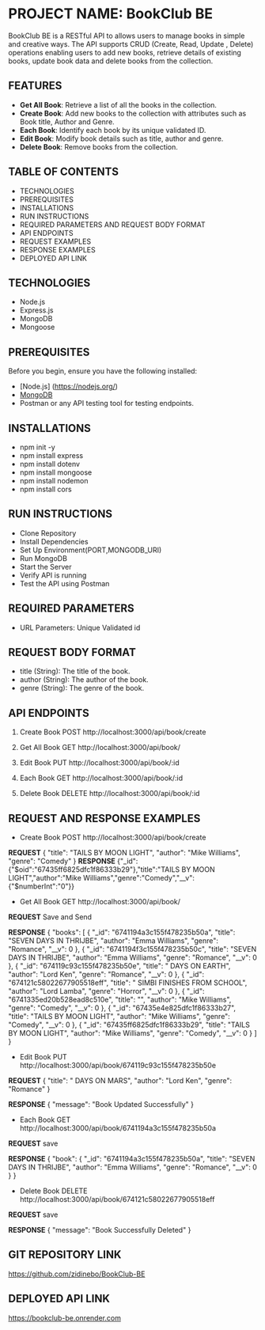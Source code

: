 # PROJECT NAME: BookClub BE

BookClub BE is a RESTful API to allows users to manage books in simple and creative ways. The API supports CRUD (Create, Read, Update , Delete) operations enabling users to add new books, retrieve details of existing books, update book data and delete books from the collection.

## FEATURES

- **Get All Book**: Retrieve a list of all the books in the collection.
- **Create Book**: Add new books to the collection with attributes such as Book title, Author and Genre.
- **Each Book**: Identify each book by its unique validated ID.
- **Edit Book**: Modify book details such as title, author and genre.
- **Delete Book**: Remove books from the collection.

## TABLE OF CONTENTS

- TECHNOLOGIES
- PREREQUISITES
- INSTALLATIONS
- RUN INSTRUCTIONS
- REQUIRED PARAMETERS AND REQUEST BODY FORMAT
- API ENDPOINTS
- REQUEST EXAMPLES
- RESPONSE EXAMPLES
- DEPLOYED API LINK

## TECHNOLOGIES

- Node.js
- Express.js
- MongoDB
- Mongoose

## PREREQUISITES

Before you begin, ensure you have the following installed:

- [Node.js] (https://nodejs.org/)
- [MongoDB](https://www.mongodb.com/)
- Postman or any API testing tool for testing endpoints.

## INSTALLATIONS

- npm init -y
- npm install express
- npm install dotenv
- npm install mongoose
- npm install nodemon
- npm install cors

## RUN INSTRUCTIONS

- Clone Repository
- Install Dependencies
- Set Up Environment(PORT,MONGODB_URI)
- Run MongoDB
- Start the Server
- Verify API is running
- Test the API using Postman

## REQUIRED PARAMETERS

- URL Parameters: Unique Validated id

## REQUEST BODY FORMAT

- title (String): The title of the book.
- author (String): The author of the book.
- genre (String): The genre of the book.

## API ENDPOINTS

1. Create Book
   POST http://localhost:3000/api/book/create

2. Get All Book
   GET http://localhost:3000/api/book/

3. Edit Book
   PUT http://localhost:3000/api/book/:id

4. Each Book
   GET http://localhost:3000/api/book/:id

5. Delete Book
   DELETE http://localhost:3000/api/book/:id

## REQUEST AND RESPONSE EXAMPLES

- Create Book
  POST http://localhost:3000/api/book/create

**REQUEST**
{
"title": "TAILS BY MOON LIGHT",
"author": "Mike Williams",
"genre": "Comedy"
}
**RESPONSE**
{"\_id":{"$oid":"67435ff6825dfc1f86333b29"},"title":"TAILS BY MOON LIGHT","author":"Mike Williams","genre":"Comedy","__v":{"$numberInt":"0"}}

- Get All Book
  GET http://localhost:3000/api/book/

**REQUEST**
Save and Send

**RESPONSE**
{
"books": [
{
"_id": "6741194a3c155f478235b50a",
"title": "SEVEN DAYS IN THRIJBE",
"author": "Emma Williams",
"genre": "Romance",
"__v": 0
},
{
"_id": "6741194f3c155f478235b50c",
"title": "SEVEN DAYS IN THRIJBE",
"author": "Emma Williams",
"genre": "Romance",
"__v": 0
},
{
"_id": "674119c93c155f478235b50e",
"title": " DAYS ON EARTH",
"author": "Lord Ken",
"genre": "Romance",
"__v": 0
},
{
"_id": "674121c58022677905518eff",
"title": " SIMBI FINISHES FROM SCHOOL",
"author": "Lord Lamba",
"genre": "Horror",
"__v": 0
},
{
"_id": "6741335ed20b528ead8c510e",
"title": "",
"author": "Mike Williams",
"genre": "Comedy",
"__v": 0
},
{
"_id": "67435e4e825dfc1f86333b27",
"title": "TAILS BY MOON LIGHT",
"author": "Mike Williams",
"genre": "Comedy",
"__v": 0
},
{
"_id": "67435ff6825dfc1f86333b29",
"title": "TAILS BY MOON LIGHT",
"author": "Mike Williams",
"genre": "Comedy",
"__v": 0
}
]
}

- Edit Book
  PUT http://localhost:3000/api/book/674119c93c155f478235b50e

**REQUEST**
{
"title": " DAYS ON MARS",
"author": "Lord Ken",
"genre": "Romance"
}

**RESPONSE**
{
"message": "Book Updated Successfully"
}

- Each Book
  GET http://localhost:3000/api/book/6741194a3c155f478235b50a

**REQUEST**
save

**RESPONSE**
{
"book": {
"\_id": "6741194a3c155f478235b50a",
"title": "SEVEN DAYS IN THRIJBE",
"author": "Emma Williams",
"genre": "Romance",
"\_\_v": 0
}
}

- Delete Book
  DELETE http://localhost:3000/api/book/674121c58022677905518eff

**REQUEST**
save

**RESPONSE**
{
"message": "Book Successfully Deleted"
}

## GIT REPOSITORY LINK

https://github.com/zidinebo/BookClub-BE

## DEPLOYED API LINK

https://bookclub-be.onrender.com
